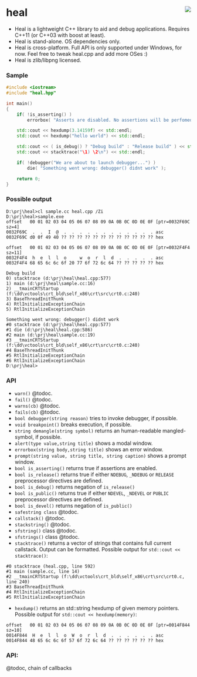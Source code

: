 heal <a href="https://travis-ci.org/r-lyeh/heal"><img src="https://api.travis-ci.org/r-lyeh/heal.svg?branch=master" align="right" /></a>
====

- Heal is a lightweight C++ library to aid and debug applications. Requires C++11 (or C++03 with boost at least).
- Heal is stand-alone. OS dependencies only.
- Heal is cross-platform. Full API is only supported under Windows, for now. Feel free to tweak heal.cpp and add more OSes :)
- Heal is zlib/libpng licensed.

### Sample
```c++
#include <iostream>
#include "heal.hpp"

int main()
{
    if( !is_asserting() )
        errorbox( "Asserts are disabled. No assertions will be perfomed" );

    std::cout << hexdump(3.14159f) << std::endl;
    std::cout << hexdump("hello world") << std::endl;

    std::cout << ( is_debug() ? "Debug build" : "Release build" ) << std::endl;
    std::cout << stacktrace("\1) \2\n") << std::endl;

    if( !debugger("We are about to launch debugger...") )
        die( "Something went wrong: debugger() didnt work" );

    return 0;
}
```

### Possible output
```
D:\prj\heal>cl sample.cc heal.cpp /Zi
D:\prj\heal>sample.exe
offset   00 01 02 03 04 05 06 07 08 09 0A 0B 0C 0D 0E 0F [ptr=0032F69C sz=4]
0032F69C  .  .  I  @  .  .  .  .  .  .  .  .  .  .  .  . asc
0032F69C d0 0f 49 40 ?? ?? ?? ?? ?? ?? ?? ?? ?? ?? ?? ?? hex

offset   00 01 02 03 04 05 06 07 08 09 0A 0B 0C 0D 0E 0F [ptr=0032F4F4 sz=11]
0032F4F4  h  e  l  l  o     w  o  r  l  d  .  .  .  .  . asc
0032F4F4 68 65 6c 6c 6f 20 77 6f 72 6c 64 ?? ?? ?? ?? ?? hex

Debug build
0) stacktrace (d:\prj\heal\heal.cpp:577)
1) main (d:\prj\heal\sample.cc:16)
2) __tmainCRTStartup (f:\dd\vctools\crt_bld\self_x86\crt\src\crt0.c:240)
3) BaseThreadInitThunk
4) RtlInitializeExceptionChain
5) RtlInitializeExceptionChain

Something went wrong: debugger() didnt work
#0 stacktrace (d:\prj\heal\heal.cpp:577)
#1 die (d:\prj\heal\heal.cpp:586)
#2 main (d:\prj\heal\sample.cc:19)
#3 __tmainCRTStartup (f:\dd\vctools\crt_bld\self_x86\crt\src\crt0.c:240)
#4 BaseThreadInitThunk
#5 RtlInitializeExceptionChain
#6 RtlInitializeExceptionChain
D:\prj\heal>
```

### API
- `warn()` @todoc.
- `fail()` @todoc.
- `warns(cb)` @todoc.
- `fails(cb)` @todoc.
- `bool debugger(string reason)` tries to invoke debugger, if possible.
- `void breakpoint()` breaks execution, if possible.
- `string demangle(string symbol)` returns an human-readable mangled-symbol, if possible.
- `alert(type value,string title)` shows a modal window.
- `errorbox(string body,string title)` shows an error window.
- `prompt(string value, string title, string caption)` shows a prompt window.
- `bool is_asserting()` returns true if assertions are enabled.
- `bool is_release()` returns true if either `NDEBUG`, `_NDEBUG` or `RELEASE` preprocessor directives are defined.
- `bool is_debug()` returns negation of `is_release()`
- `bool is_public()` returns true if either `NDEVEL`, `_NDEVEL` or `PUBLIC` preprocessor directives are defined.
- `bool is_devel()` returns negation of `is_public()`
- `safestring class` @todoc.
- `callstack()` @todoc.
- `stackstring()` @todoc.
- `sfstring()` class @todoc.
- `sfstrings()` class @todoc.
- `stacktrace()` returns a vector of strings that contains full current callstack. Output can be formatted. Possible output for `std::cout << stacktrace()`:
```
#0 stacktrace (heal.cpp, line 592)
#1 main (sample.cc, line 14)
#2 __tmainCRTStartup (f:\dd\vctools\crt_bld\self_x86\crt\src\crt0.c, line 240)
#3 BaseThreadInitThunk
#4 RtlInitializeExceptionChain
#5 RtlInitializeExceptionChain
```
- `hexdump()` returns an std::string hexdump of given memory pointers. Possible output for `std::cout << hexdump(memory)`:
```
offset   00 01 02 03 04 05 06 07 08 09 0A 0B 0C 0D 0E 0F [ptr=0014F844 sz=10]
0014F844  H  e  l  l  o  W  o  r  l  d  .  .  .  .  .  . asc
0014F844 48 65 6c 6c 6f 57 6f 72 6c 64 ?? ?? ?? ?? ?? ?? hex
```

### API:
@todoc, chain of callbacks
